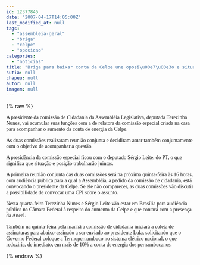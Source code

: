 ```yaml
---
id: 12377845
date: "2007-04-17T14:05:00Z"
last_modified_at: null
tags:
  - "assembleia-geral"
  - "briga"
  - "celpe"
  - "oposicao"
categories:
  - "noticias"
title: "Briga para baixar conta da Celpe une oposi\u00e7\u00e3o e situa\u00e7\u00e3o na Assembl\u00e9ia"
sutia: null
chapeu: null
autor: null
imagem: null
---
```

{% raw %}
<p><P><FONT face=Verdana>A presidente da comissão de Cidadania da Assembléia Legislativa, deputada Terezinha Nunes, vai acumular suas funções com a de relatora da comissão especial criada na casa para acompanhar o aumento da conta de energia da Celpe. </FONT></P></p>
<p><P><FONT face=Verdana>As duas comissões realizaram reunião conjunta e decidiram atuar também conjuntamente com o objetivo de acompanhar a questão. </FONT></P></p>
<p><P><FONT face=Verdana>A presidência da comissão especial ficou com o deputado Sérgio Leite, do PT, o que significa que situação e posição trabalharão juintas. </FONT></P></p>
<p><P><FONT face=Verdana>A primeira reunião conjunta das duas comissões será na próxima quinta-feira às 16 horas, com audiência pública para a qual a Assembléia, a pedido da comissão de cidadania, está convocando o presidente da Celpe. Se ele não comparecer, as duas comissões vão discutir a possibilidade de convocar uma CPI sobre o assunto.</FONT></P></p>
<p><P><FONT face=Verdana>Nesta quarta-feira Terezinha Nunes e Sérgio Leite vão estar em Brasília para audiência pública na Câmara Federal à respeito do aumento da Celpe e que contará com a presença da Aneel.</FONT></P></p>
<p><P><FONT face=Verdana>Também na quinta-feira pela manhã a comissão de cidadania iniciará a coleta de assinaturas para abaixo-assinado a ser enviado ao presidente Lula, solicitando que o Governo Federal coloque a Termopernambuco no sistema elétrico nacional, o que reduziria, de imediato, em mais de 10% a conta de energia dos pernambucanos. </FONT></P> </p>
{% endraw %}